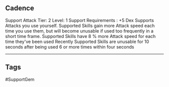 ## Cadence
Support
Attack
Tier: 2
Level: 1
Support Requirements : +5 Dex
Supports Attacks you use yourself. Supported Skills gain more Attack speed each time you use them, but will become unusable if used too frequently in a short time frame.
Supported Skills have 8 % more Attack speed for each time they've been used Recently
Supported Skills are unusable for 10 seconds after being used 6 or more times within four seconds

---
## Tags
#SupportGem
